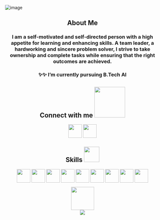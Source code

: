 ![image](https://user-images.githubusercontent.com/59824729/116090182-37ccce00-a6c1-11eb-8145-fe381ac32d62.png)

<h2 align="center">About Me</h2>

<h3 align="center">I am a self-motivated and self-directed person with a high appetite for learning and enhancing skills. A team leader, a hardworking and sincere problem solver, I strive to take ownership and complete tasks while ensuring that the right outcomes are achieved.</h3>

<h3 align="center"> ✨✨ I’m currently pursuing B.Tech AI </h3>

<h2 align='center'> Connect with me <img src='https://raw.githubusercontent.com/ShahriarShafin/ShahriarShafin/main/Assets/handshake.gif' width="100px"> </h2>
<p align = 'center'>
<a href = 'https://www.linkedin.com/in/deepthi-sudharsan/'> <img width = '44px' align= 'center' src="https://raw.githubusercontent.com/rahulbanerjee26/githubAboutMeGenerator/main/icons/linked-in-alt.svg"/></a> 
<a href = 'https://www.github.com/DeepthiSudharsan'> <img width = '44px' align= 'center' src="https://raw.githubusercontent.com/rahulbanerjee26/githubAboutMeGenerator/main/icons/github.svg"/></a> 

</p>
</div>

<h2 align='center'> Skills <img src = "https://media2.giphy.com/media/QssGEmpkyEOhBCb7e1/giphy.gif?cid=ecf05e47a0n3gi1bfqntqmob8g9aid1oyj2wr3ds3mg700bl&rid=giphy.gif" width = 50px> </h2>
<p align = 'center'>
<img width ='44px' align='center' src ='https://raw.githubusercontent.com/rahulbanerjee26/githubAboutMeGenerator/main/icons/arduino.svg'>
<img width ='44px' align='center' src ='https://raw.githubusercontent.com/rahulbanerjee26/githubAboutMeGenerator/main/icons/blogger.svg'>
<img width ='44px' align='center' src ='https://raw.githubusercontent.com/rahulbanerjee26/githubAboutMeGenerator/main/icons/java.svg'>
<img width ='44px' align='center' src ='https://raw.githubusercontent.com/rahulbanerjee26/githubAboutMeGenerator/main/icons/scala.svg'>
<img width ='44px' align='center' src ='https://raw.githubusercontent.com/rahulbanerjee26/githubAboutMeGenerator/main/icons/python.svg'>
<img width ='44px' align='center' src ='https://raw.githubusercontent.com/rahulbanerjee26/githubAboutMeGenerator/main/icons/scikit.svg'>
<img width ='44px' align='center' src ='https://raw.githubusercontent.com/rahulbanerjee26/githubAboutMeGenerator/main/icons/xd.svg'>
<img width ='44px' align='center' src ='https://raw.githubusercontent.com/rahulbanerjee26/githubAboutMeGenerator/main/icons/tensorflow.svg'>
<img width ='44px' align='center' src ='https://raw.githubusercontent.com/rahulbanerjee26/githubAboutMeGenerator/main/icons/matlab.svg'>
<br>
</p>

<p align = 'center'>
<img align="center" src='https://media1.giphy.com/media/du3J3cXyzhj75IOgvA/giphy.gif?cid=ecf05e47x2g034i9pzwtzzsd3xgg2w9nr94t4tflbbgo3008&rid=giphy.gif' width='75px'>
<br>
<a href="https://github.com/anuraghazra/convoychat">
<img align="center" src="https://github-readme-stats.vercel.app/api/top-langs/?username=DeepthiSudharsan&theme=default" />
</a>
</p>
